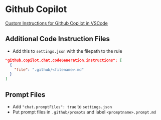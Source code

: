 # Github Copilot

[Custom Instructions for Github Copilot in VSCode](https://code.visualstudio.com/docs/copilot/copilot-customization)

## Additional Code Instruction Files

- Add this to `settings.json` with the filepath to the rule

```json
"github.copilot.chat.codeGeneration.instructions": [
  {
    "file": ".github/<filename>.md"
  }
]
```

## Prompt Files

- Add `"chat.promptFiles": true` to `settings.json`
- Put prompt files in `.github/prompts` and label `<promptname>.prompt.md`